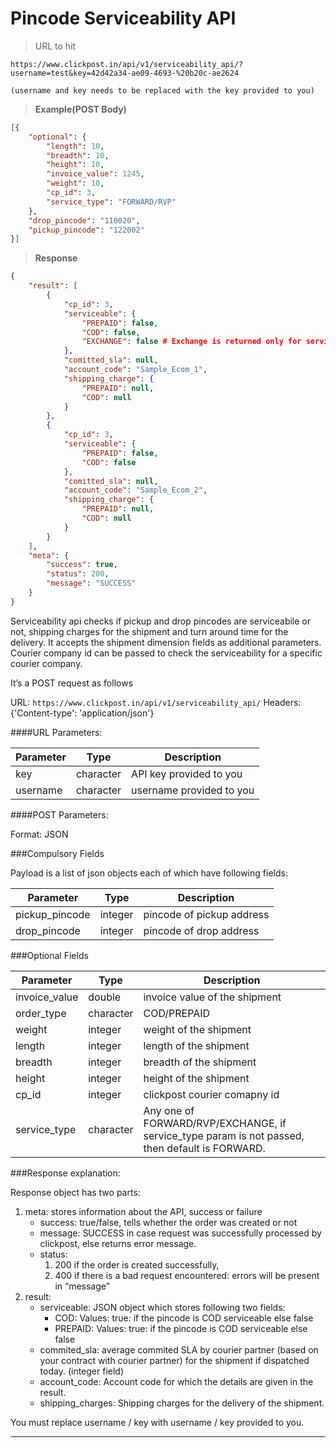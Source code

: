 # Pincode Serviceability API

>URL to hit

```
https://www.clickpost.in/api/v1/serviceability_api/?username=test&key=42d42a34-ae09-4693-%20b20c-ae2624

(username and key needs to be replaced with the key provided to you)
```

>__Example(POST Body)__

```json
[{
    "optional": {
        "length": 10,
        "breadth": 10,
        "height": 10,
        "invoice_value": 1245,
        "weight": 10,
        "cp_id": 3,
        "service_type": "FORWARD/RVP"
    },
    "drop_pincode": "110020",
    "pickup_pincode": "122002"
}]
```

>__Response__

```json
{
    "result": [
        {
            "cp_id": 3,
            "serviceable": {
                "PREPAID": false,
                "COD": false,
                "EXCHANGE": false # Exchange is returned only for service_type: RVP
            },
            "comitted_sla": null,
            "account_code": "Sample_Ecom_1",
            "shipping_charge": {
                "PREPAID": null,
                "COD": null
            }
        },
        {
            "cp_id": 3,
            "serviceable": {
                "PREPAID": false,
                "COD": false
            },
            "comitted_sla": null,
            "account_code": "Sample_Ecom_2",
            "shipping_charge": {
                "PREPAID": null,
                "COD": null
            }
        }
    ],
    "meta": {
        "success": true,
        "status": 200,
        "message": "SUCCESS"
    }
}
```

Serviceability api checks if pickup and drop pincodes are serviceabile or not, shipping charges for the shipment and turn around time for the delivery. It accepts the shipment dimension fields as additional parameters. Courier company id can be passed to check the serviceability for a specific courier company.

It’s a POST request as follows

URL:
`https://www.clickpost.in/api/v1/serviceability_api/`
Headers: {'Content-type': 'application/json'}

####URL Parameters:

Parameter | Type | Description
--------- | ---- | -----------
key | character | API key provided to you
username | character | username provided to you

####POST Parameters:

Format: JSON

###Compulsory Fields

Payload is a list of json objects each of which have following fields:

Parameter | Type | Description
--------- | ---- | -----------
pickup_pincode | integer | pincode of pickup address
drop_pincode | integer | pincode of drop address

###Optional Fields

<!--In case you want the serviceability logic to show pricing as a parameter as well, please pass the following fields in the API. -->

Parameter | Type | Description
--------- | ---- | -----------
invoice_value | double | invoice value of the shipment
order_type | character | COD/PREPAID
weight | integer | weight of the shipment
length | integer | length of the shipment
breadth | integer | breadth of the shipment
height | integer | height of the shipment
cp_id | integer | clickpost courier comapny id
service_type | character | Any one of FORWARD/RVP/EXCHANGE, if service_type param is not passed, then default is FORWARD.

###Response explanation:

Response object has two parts:

1. meta: stores information about the API, success or failure
    + success: true/false, tells whether the order was created or not
    + message: SUCCESS in case request was successfully processed by clickpost, else returns error message.
    + status:
        1. 200 if the order is created successfully,
        2. 400 if there is a bad request encountered: errors will be present in “message”
2. result: 
    + serviceable: JSON object which stores following two fields:
    	+ COD: Values: true: if the pincode is COD serviceable else false
    	+ PREPAID: Values: true: if the pincode is COD serviceable else false
    + commited_sla: average commited SLA by courier partner (based on your contract with courier partner) for the shipment if dispatched today. (integer field)
    + account_code: Account code for which the details are given in the result.
    + shipping_charges: Shipping charges for the delivery of the shipment.
    

<aside class="warning">
You must replace username / key with username / key provided to you.
</aside>

-------
